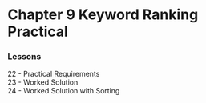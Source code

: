 # Chapter 9 Keyword Ranking Practical

### Lessons
22 - Practical Requirements<br>
23 - Worked Solution<br>
24 - Worked Solution with Sorting<br>